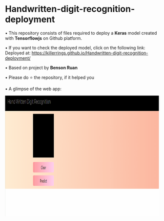 # Handwritten-digit-recognition-deployment

• This repository consists of files required to deploy a **Keras** model created with **Tensorflowjs** on Github platform.

• If you want to check the deployed model, click on the following link:
Deployed at: https://killerrings.github.io/Handwritten-digit-recognition-deployment/

• Based on project by **Benson Ruan**

• Please do ⭐ the repository, if it helped you

• A glimpse of the web app:

<img src="./demo.gif" width="898" height="394.27"/>
